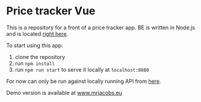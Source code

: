 # Price tracker Vue

This is a repository for a front of a price tracker app. BE is written in Node.js and is located [right here](https://github.com/JakobMakovac/price-tracker).

To start using this app: 
1. clone the repository
2. run ```npm install```
3. run ```npm run start``` to serve it locally at ```localhost:8080```

For now can only be run against locally running API from [here](https://github.com/JakobMakovac/price-tracker).

Demo version is available at www.mrjacobs.eu

